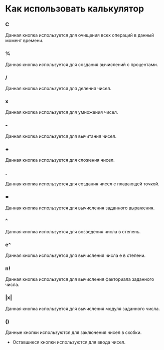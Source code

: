 # Как использовать калькулятор
### C
Данная кнопка используется для очищения всех операций в данный момент времени.

### %
Данная кнопка используется для создания вычислений с процентами.

### /
Данная кнопка используется для деления чисел.

### x
Данная кнопка используется для умножения чисел.

### -
Данная кнопка используется для вычитания чисел.

### +
Данная кнопка используется для сложения чисел.

### .
Данная кнопка используется для создания чисел с плавающей точкой.

### =
Данная кнопка используется для вычисления заданного выражения.

### ^
Данная кнопка используется для возведения числа в степень.

### e^
Данная кнопка используется для вычисления числа е в степени.

### n!
Данная кнопка используется для вычисления факториала заданного числа.

### |x|
Данная кнопка используется для вычисления модуля заданного числа.

### ()
Данные кнопки используются для заключения чисел в скобки.

- Оставшиеся кнопки используются для ввода чисел.